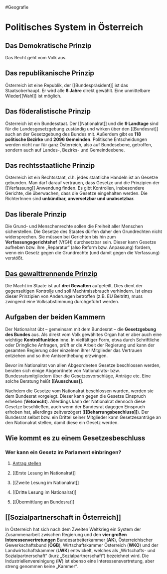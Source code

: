 #Geografie
# Politisches System in Österreich
## Das Demokratische Prinzip
Das Recht geht vom Volk aus.

## Das republikanische Prinzip
Österreich ist eine Republik, der [[Bundespräsident]] ist das Staatsoberhaupt. Er wird alle **6 Jahre** direkt gewählt. Eine unmittelbare Wieder[[Wahl]] ist möglich.

## Das föderalistische Prinzip
Österreich ist ein Bundesstaat. Der [[Nationalrat]] und die **9 Landtage** sind für die Landesgesetzgebung zuständig und wirken über den [[Bundesrat]] auch an der Gesetzgebung des Bundes mit. Außerdem gibt es **118 politische Bezirke** und **2096 Gemeinden**. Politische Entscheidungen werden nicht nur für ganz Österreich, also auf Bundesebene, getroffen, sondern auch auf Landes-, Bezirks- und Gemeindeebene.

## Das rechtsstaatliche Prinzip
Österreich ist ein Rechtsstaat, d.h. jedes staatliche Handeln ist an Gesetze gebunden. Man darf darauf vertrauen, dass Gesetze und die Prinzipien der [[Verfassung]] Anwendung finden. Es gibt Kontrollen, insbesondere Gerichte, die überwachen, dass die Gesetze eingehalten werden. Die RichterInnen sind **unkündbar, unversetzbar und unabsetzbar.**

## Das liberale Prinzip
Die Grund- und Menschenrechte sollen die Freiheit aller Menschen sicherstellen. Die Gesetze des Staates dürfen daher den Grundrechten nicht widersprechen. Sie müssen bei Gerichten bis hin zum **Verfassungsgerichtshof** (VfGH) durchsetzbar sein. Dieser kann Gesetze aufheben bzw. ihre „Reparatur“ (also Reform bzw. Anpassung) fordern, wenn ein Gesetz gegen die Grundrechte (und damit gegen die Verfassung) verstößt.

## [Das gewalttrennende Prinzip](Gewaltentrennung.md)
Die Macht im Staate ist auf **drei Gewalten** aufgeteilt. Dies dient der gegenseitigen Kontrolle und soll Machtmissbrauch verhindern. Ist eines dieser Prinzipien von Änderungen betroffen (z.B. EU Beitritt), muss zwingend eine Volksabstimmung durchgeführt werden.

## Aufgaben der beiden Kammern 
Der Nationalrat übt – gemeinsam mit dem Bundesrat – die **Gesetzgebung des Bundes** aus. Als direkt vom Volk gewähltes Organ hat er aber auch eine wichtige **Kontrollfunktion** inne. In vielfältiger Form, etwa durch Schriftliche oder Dringliche Anfragen, prüft er die Arbeit der Regierung und kann der gesamten Regierung oder einzelnen ihrer Mitglieder das Vertrauen entziehen und so ihre Amtsenthebung erzwingen.  

Bevor im Nationalrat von allen Abgeordneten Gesetze beschlossen werden, beraten sich einige Abgeordnete von Nationalrats- bzw. Bundesratsmitgliedern über die Gesetzesvorschläge, Anträge etc. Eine solche Beratung heißt **[[Ausschuss]]**.  

Nachdem die Gesetze vom Nationalrat beschlossen wurden, werden sie dem Bundesrat vorgelegt. Dieser kann gegen die Gesetze Einspruch erheben (**Vetorecht**). Allerdings kann der Nationalrat dennoch diese Gesetze beschließen, auch wenn der Bundesrat dagegen Einspruch erhoben hat, allerdings zeitverzögert (**[[Beharrungsbeschluss]]**). Der Bundesrat selbst bzw. ein Drittel seiner Mitglieder kann Gesetzesanträge an den Nationalrat stellen, damit diese ein Gesetz werden.

## Wie kommt es zu einem Gesetzesbeschluss 

### Wer kann ein Gesetz im Parlament einbringen? 

1. [Antrag stellen](Gesetzesantrag.md)

2. [[Erste Lesung im Nationalrat]] 

3. [[Zweite Lesung im Nationalrat]]

4. [[Dritte Lesung im Nationalrat]]

5. [[Übermittlung an Bundesrat]]

## [[Sozialpartnerschaft in Österreich]]
In Österreich hat sich nach dem Zweiten Weltkrieg ein System der Zusammenarbeit zwischen Regierung und den **vier großen Interessenvertretungen** Bundesarbeiterkammer (**AK**), Österreichischer Gewerkschaftsbund (**ÖGB**), Wirtschaftskammer Österreich (**WKO**) und der Landwirtschaftskammer (**LWK**) entwickelt, welches als „Wirtschafts- und Sozialpartnerschaft“ (kurz „Sozialpartnerschaft“) bezeichnet wird. Die Industriellenvereinigung (**IV**) ist ebenso eine Interessensvertretung, aber streng genommen keine „Kammer“. 